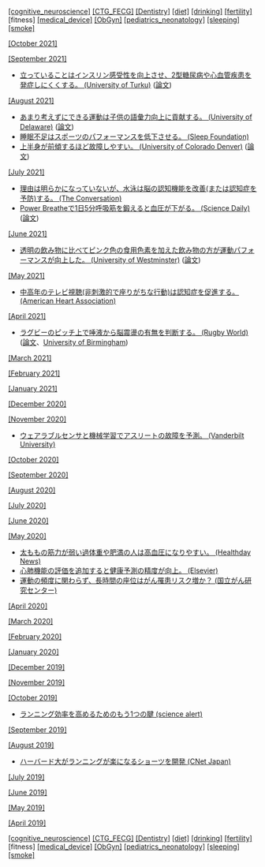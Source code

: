 [\[cognitive_neuroscience\]](cognitive_neuroscience.md) [\[CTG_FECG\]](CTG_FECG.md) [\[Dentistry\]](Dentistry.md) [\[diet\]](diet.md) [\[drinking\]](drinking.md) [\[fertility\]](fertility.md) \[fitness\] [\[medical_device\]](medical_device.md) [\[ObGyn\]](ObGyn.md) [\[pediatrics_neonatology\]](pediatrics_neonatology.md) [\[sleeping\]](sleeping.md) [\[smoke\]](smoke.md)

[\[October 2021\]](2110.md)

[\[September 2021\]](2109.md)
* [立っていることはインスリン感受性を向上させ、2型糖尿病や心血管疾患を発症しにくくする。 (University of Turku)](https://www.utu.fi/en/news/press-release/researchers-observed-association-between-standing-and-insulin-sensitivity) ([論文](https://www.jsams.org/article/S1440-2440(21)00204-8/fulltext))

[\[August 2021\]](2108.md)
* [あまり考えずにできる運動は子供の語彙力向上に貢献する。 (University of Delaware)](https://www.udel.edu/udaily/2021/july/swimming-vocabulary-growth-study/) ([論文](https://pubs.asha.org/doi/10.1044/2021_JSLHR-20-00359))
* [睡眠不足はスポーツのパフォーマンスを低下させる。 (Sleep Foundation)](https://www.sleepfoundation.org/physical-activity/athletic-performance-and-sleep)
* [上半身が前傾するほど故障しやすい。 (University of Colorado Denver)](https://news.ucdenver.edu/want-to-avoid-running-overuse-injuries-dont-lean-forward-so-much/) ([論文](https://www.sciencedirect.com/science/article/pii/S0167945721000658))

[\[July 2021\]](2107.md)
* [理由は明らかになっていないが、水泳は脳の認知機能を改善(または認知症を予防)する。 (The Conversation)](https://theconversation.com/swimming-gives-your-brain-a-boost-but-scientists-dont-know-yet-why-its-better-than-other-aerobic-activities-164297)
* [Power Breatheで1日5分呼吸筋を鍛えると血圧が下がる。 (Science Daily)](https://www.sciencedaily.com/releases/2021/06/210630135033.htm) ([論文](https://www.ahajournals.org/doi/10.1161/JAHA.121.020980))

[\[June 2021\]](2106.md)
* [透明の飲み物に比べてピンク色の食用色素を加えた飲み物の方が運動パフォーマンスが向上した。 (University of Westminster)](https://www.westminster.ac.uk/news/pink-drinks-can-help-you-run-faster-and-further-study-finds) ([論文](https://www.frontiersin.org/articles/10.3389/fnut.2021.678105/full))

[\[May 2021\]](2105.md)
* [中高年のテレビ視聴(非刺激的で座りがちな行動)は認知症を促進する。 (American Heart Association)](https://newsroom.heart.org/news/moderate-to-high-tv-viewing-in-midlife-linked-to-later-cognitive-and-brain-health-decline)

[\[April 2021\]](2104.md)
* [ラグビーのピッチ上で唾液から脳震盪の有無を判断する。 (Rugby World)](https://www.rugbyworld.com/news/saliva-test-94-accurate-in-head-injury-study-123235) ([論文](https://bjsm.bmj.com/content/early/2021/02/09/bjsports-2020-103274)、[University of Birmingham](https://www.birmingham.ac.uk/news/latest/2021/03/rugby-concussion-saliva-test-research.aspx))

[\[March 2021\]](2103.md)

[\[February 2021\]](2102.md)

[\[January 2021\]](2101.md)

[\[December 2020\]](2012.md)

[\[November 2020\]](2011.md)
* [ウェアラブルセンサと機械学習でアスリートの故障を予測。 (Vanderbilt University)](https://engineering.vanderbilt.edu/news/2020/wearable-sensor-algorithms-powered-by-machine-learning-could-be-key-to-preventing-runners-injuries/)

[\[October 2020\]](2010.md)

[\[September 2020\]](2009.md)

[\[August 2020\]](2008.md)

[\[July 2020\]](2007.md)

[\[June 2020\]](2006.md)

[\[May 2020\]](2005.md)
* [太ももの筋力が弱い過体重や肥満の人は高血圧になりやすい。 (Healthday News)](http://www.healthday.com/hdlite/pb/pb_article.htm?CID=19EEB8AB&NFID=P&articleId=756480)
* [心肺機能の評価を追加すると健康予測の精度が向上。 (Elsevier)](https://www.elsevier.com/about/press-releases/research-and-journals/cardiorespiratory-fitness-assessment-improves-accuracy-of-health-predictions)
* [運動の頻度に関わらず、長時間の座位はがん罹患リスク増か？ (国立がん研究センター)](https://epi.ncc.go.jp/jphc/outcome/8485.html)

[\[April 2020\]](2004.md)

[\[March 2020\]](2003.md)

[\[February 2020\]](2002.md)

[\[January 2020\]](2001.md)

[\[December 2019\]](1912.md)

[\[November 2019\]](1911.md)

[\[October 2019\]](1910.md)
* [ランニング効率を高めるためのもう1つの腱 (science alert)](https://www.sciencealert.com/a-simple-jogging-hack-could-allow-you-to-run-longer-and-faster-than-ever-before)

[\[September 2019\]](1909.md)

[\[August 2019\]](1908.md)
* [ハーバード大がランニングが楽になるショーツを開発 (CNet Japan)](https://japan.cnet.com/article/35141573/)

[\[July 2019\]](1907.md)

[\[June 2019\]](1906.md)

[\[May 2019\]](1905.md)

[\[April 2019\]](1904.md)

[\[cognitive_neuroscience\]](cognitive_neuroscience.md) [\[CTG_FECG\]](CTG_FECG.md) [\[Dentistry\]](Dentistry.md) [\[diet\]](diet.md) [\[drinking\]](drinking.md) [\[fertility\]](fertility.md) \[fitness\] [\[medical_device\]](medical_device.md) [\[ObGyn\]](ObGyn.md) [\[pediatrics_neonatology\]](pediatrics_neonatology.md) [\[sleeping\]](sleeping.md) [\[smoke\]](smoke.md)
